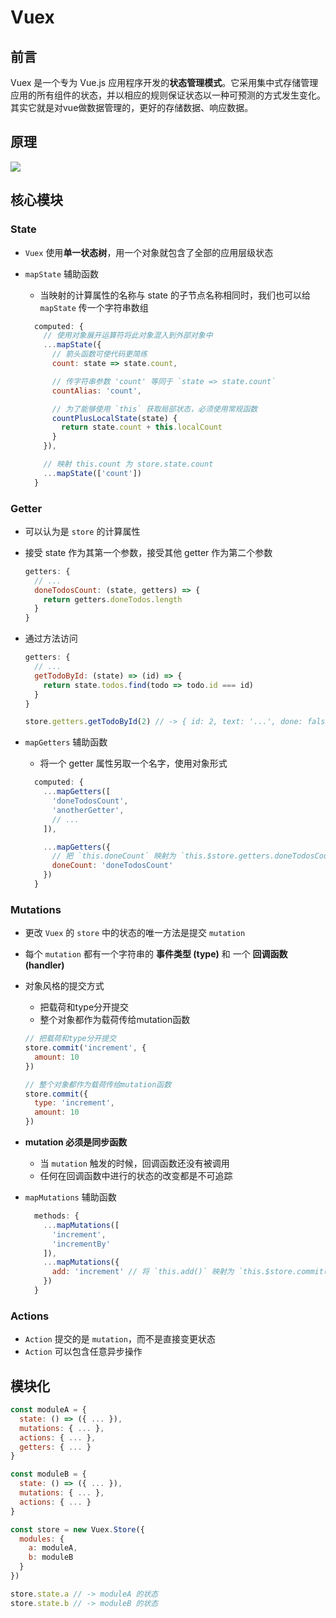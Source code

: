 # Vuex

## 前言

Vuex 是一个专为 Vue.js 应用程序开发的**状态管理模式**。它采用集中式存储管理应用的所有组件的状态，并以相应的规则保证状态以一种可预测的方式发生变化。其实它就是对vue做数据管理的，更好的存储数据、响应数据。

## 原理

![](https://vuex.vuejs.org/vuex.png)

## 核心模块

### State

- `Vuex` 使用**单一状态树**，用一个对象就包含了全部的应用层级状态

- `mapState` 辅助函数

  - 当映射的计算属性的名称与 state 的子节点名称相同时，我们也可以给 `mapState` 传一个字符串数组

  ```js
    computed: { 
      // 使用对象展开运算符将此对象混入到外部对象中
      ...mapState({
        // 箭头函数可使代码更简练
        count: state => state.count,
  
        // 传字符串参数 'count' 等同于 `state => state.count`
        countAlias: 'count',
  
        // 为了能够使用 `this` 获取局部状态，必须使用常规函数
        countPlusLocalState(state) {
          return state.count + this.localCount
        }
      }),
  
      // 映射 this.count 为 store.state.count
      ...mapState(['count'])
    }
  ```

### Getter

- 可以认为是 `store` 的计算属性

- 接受 state 作为其第一个参数，接受其他 getter 作为第二个参数

  ```js
  getters: {
    // ...
    doneTodosCount: (state, getters) => {
      return getters.doneTodos.length
    }
  }
  ```

- 通过方法访问

  ```js
  getters: {
    // ...
    getTodoById: (state) => (id) => {
      return state.todos.find(todo => todo.id === id)
    }
  }
  
  store.getters.getTodoById(2) // -> { id: 2, text: '...', done: false }
  ```

- `mapGetters` 辅助函数

  - 将一个 getter 属性另取一个名字，使用对象形式

  ```js
    computed: {
      ...mapGetters([
        'doneTodosCount',
        'anotherGetter',
        // ...
      ]),
  
      ...mapGetters({
        // 把 `this.doneCount` 映射为 `this.$store.getters.doneTodosCount`
        doneCount: 'doneTodosCount'
      })
    }
  ```

### Mutations

- 更改 `Vuex` 的 `store` 中的状态的唯一方法是提交 `mutation`
- 每个 `mutation` 都有一个字符串的 **事件类型 (type)** 和 一个 **回调函数 (handler)**

- 对象风格的提交方式

  - 把载荷和type分开提交
  - 整个对象都作为载荷传给mutation函数

  ```js
  // 把载荷和type分开提交
  store.commit('increment', {
    amount: 10
  })
  
  // 整个对象都作为载荷传给mutation函数
  store.commit({
    type: 'increment',
    amount: 10
  })
  ```

- **mutation 必须是同步函数**

  - 当 `mutation` 触发的时候，回调函数还没有被调用
  - 任何在回调函数中进行的状态的改变都是不可追踪

- `mapMutations` 辅助函数

  ```js
    methods: {
      ...mapMutations([
        'increment', 
        'incrementBy' 
      ]),
      ...mapMutations({
        add: 'increment' // 将 `this.add()` 映射为 `this.$store.commit('increment')`
      })
    }
  ```

### Actions

- `Action` 提交的是 `mutation`，而不是直接变更状态
- `Action` 可以包含任意异步操作





## 模块化

```js
const moduleA = {
  state: () => ({ ... }),
  mutations: { ... },
  actions: { ... },
  getters: { ... }
}

const moduleB = {
  state: () => ({ ... }),
  mutations: { ... },
  actions: { ... }
}

const store = new Vuex.Store({
  modules: {
    a: moduleA,
    b: moduleB
  }
})

store.state.a // -> moduleA 的状态
store.state.b // -> moduleB 的状态
```


